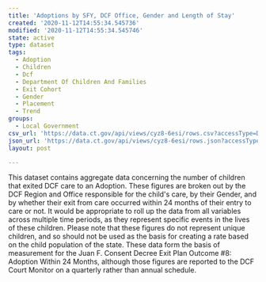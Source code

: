 ```yaml
---
title: 'Adoptions by SFY, DCF Office, Gender and Length of Stay'
created: '2020-11-12T14:55:34.545736'
modified: '2020-11-12T14:55:34.545746'
state: active
type: dataset
tags:
  - Adoption
  - Children
  - Dcf
  - Department Of Children And Families
  - Exit Cohort
  - Gender
  - Placement
  - Trend
groups:
  - Local Government
csv_url: 'https://data.ct.gov/api/views/cyz8-6esi/rows.csv?accessType=DOWNLOAD'
json_url: 'https://data.ct.gov/api/views/cyz8-6esi/rows.json?accessType=DOWNLOAD'
layout: post

---
```

This dataset contains aggregate data concerning the number of children that exited DCF care to an Adoption.  These figures are broken out by the DCF Region and Office responsible for the child's care, by their Gender, and by whether their exit from care occurred within 24 months of their entry to care or not.  It would be appropriate to roll up the data from all variables across multiple time periods, as they represent specific events in the lives of these children.  Please note that these figures do not represent unique children, and so should not be used as the basis for creating a rate based on the child population of the state.  These data form the basis of measurement for the Juan F. Consent Decree Exit Plan Outcome #8: Adoption Within 24 Months, although those figures are reported to the DCF Court Monitor on a quarterly rather than annual schedule.
